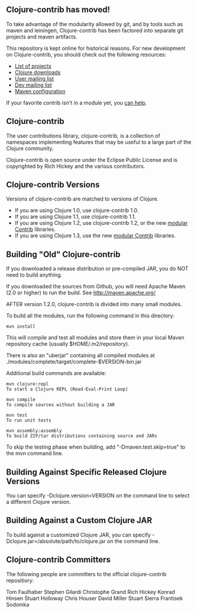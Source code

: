 ## Clojure-contrib has moved!

To take advantage of the modularity allowed by git, and by tools such
as maven and leiningen, Clojure-contrib has been factored into separate git
projects and maven artifacts.

This repository is kept online for historical reasons. For new
development on Clojure-contrib, you should check out the following resources:

* [List of projects](http://dev.clojure.org/display/design/Contrib+Projects)
* [Clojure downloads](http://clojure.org/downloads)
* [User mailing list](http://groups.google.com/group/clojure)
* [Dev mailing list](http://groups.google.com/group/clojure-dev)
* [Maven configuration](http://dev.clojure.org/display/doc/Maven+Settings+and+Repositories)

If your favorite contrib isn't in a module yet, you [can help](http://dev.clojure.org/display/design/How+to+Create+New+Contrib+Projects).

## Clojure-contrib

The user contributions library, clojure-contrib, is a collection of namespaces implementing features that may be useful to a large part of the Clojure community.

Clojure-contrib is open source under the Eclipse Public License and is copyrighted by Rich Hickey and the various contributors.

## Clojure-contrib Versions

Versions of clojure-contrib are matched to versions of Clojure.

* If you are using Clojure 1.0, use clojure-contrib 1.0.
* If you are using Clojure 1.1, use clojure-contrib 1.1.
* If you are using Clojure 1.2, use clojure-contrib 1.2, or the new [modular Contrib](http://dev.clojure.org/display/doc/Clojure+Contrib) libraries.
*  If you are using Clojure 1.3, use the new [modular Contrib](http://dev.clojure.org/display/doc/Clojure+Contrib) libraries.

## Building "Old" Clojure-contrib

If you downloaded a release distribution or pre-compiled JAR, you do NOT need to build anything.

If you downloaded the sources from Github, you will need Apache Maven (2.0 or higher) to run the build.  See http://maven.apache.org/

AFTER version 1.2.0, clojure-contrib is divided into many small modules.

To build all the modules, run the following command in this directory:

    mvn install

This will compile and test all modules and store them in your local Maven repository cache (usually $HOME/.m2/repository).

There is also an "uberjar" containing all compiled modules at ./modules/complete/target/complete-$VERSION-bin.jar

Additional build commands are available:

    mvn clojure:repl
    To start a Clojure REPL (Read-Eval-Print Loop)

    mvn compile
    To compile sources without building a JAR

    mvn test
    To run unit tests

    mvn assembly:assembly
    To build ZIP/tar distributions containing source and JARs

To skip the testing phase when building, add "-Dmaven.test.skip=true"
to the mvn command line.

## Building Against Specific Released Clojure Versions

You can specify -Dclojure.version=VERSION on the command line to select a different Clojure version.

## Building Against a Custom Clojure JAR

To build against a customized Clojure JAR, you can specify
-Dclojure.jar=/absolute/path/to/clojure.jar on the command line.

## Clojure-contrib Committers

The following people are committers to the official clojure-contrib
repositiory:

Tom Faulhaber
Stephen Gilardi
Christophe Grand
Rich Hickey
Konrad Hinsen
Stuart Holloway
Chris Houser
David Miller
Stuart Sierra
Frantisek Sodomka
